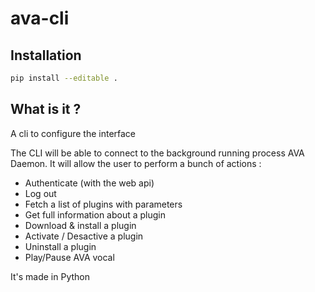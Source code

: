 # ava-cli

## Installation

```bash
pip install --editable .
```

## What is it ?

A cli to configure the interface

The CLI will be able to connect to the background running process AVA Daemon.
It will allow the user to perform a bunch of actions :

- Authenticate (with the web api)
- Log out
- Fetch a list of plugins with parameters
- Get full information about a plugin
- Download & install a plugin
- Activate / Desactive a plugin
- Uninstall a plugin
- Play/Pause AVA vocal

It's made in Python
